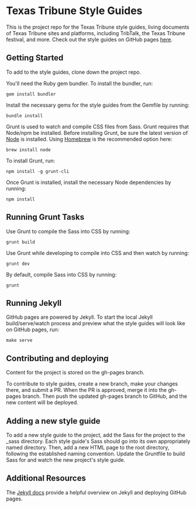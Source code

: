 Texas Tribune Style Guides
===========

This is the project repo for the Texas Tribune style guides, living documents of Texas Tribune sites and platforms, including TribTalk, the Texas Tribune festival, and more. Check out the style guides on GitHub pages [here](http://texastribune.github.io/styleguides/).

## Getting Started

To add to the style guides, clone down the project repo.

You'll need the Ruby gem bundler. To install the bundler, run:

    gem install bundler

Install the necessary gems for the style guides from the Gemfile by running:

    bundle install

Grunt is used to watch and compile CSS files from Sass. Grunt requires that Node/npm be installed. Before installing Grunt, be sure the latest version of [Node](http://nodejs.org) is installed. Using [Homebrew](http://brew.sh/) is the recommended option here:

    brew install node

To install Grunt, run:

    npm install -g grunt-cli

Once Grunt is installed, install the necessary Node dependencies by running:

    npm install

## Running Grunt Tasks

Use Grunt to compile the Sass into CSS by running:

    grunt build

Use Grunt while developing to compile into CSS and then watch by running:

    grunt dev

By default, compile Sass into CSS by running:

    grunt

## Running Jekyll

GitHub pages are powered by Jekyll. To start the local Jekyll build/serve/watch process and preview what the style guides will look like on GitHub pages, run:

    make serve

## Contributing and deploying

Content for the project is stored on the gh-pages branch.

To contribute to style guides, create a new branch, make your changes there, and submit a PR. When the PR is approved, merge it into the gh-pages branch. Then push the updated gh-pages branch to GitHub, and the new content will be deployed.

## Adding a new style guide

To add a new style guide to the project, add the Sass for the project to the _sass directory. Each style guide's Sass should go into its own appropriately named directory. Then, add a new HTML page to the root directory, following the established naming convention. Update the Gruntfile to build Sass for and watch the new project's style guide.

## Additional Resources

The [Jekyll docs](http://jekyllrb.com/docs/github-pages/) provide a helpful overview on Jekyll and deploying GitHub pages.


